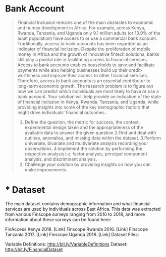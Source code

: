 # Bank Account
> Financial Inclusion remains one of the main obstacles to economic and human development in Africa. For example, across Kenya, Rwanda, Tanzania, and Uganda only 9.1 million adults (or 13.9% of the adult population) have access to or use a commercial bank account.
> Traditionally, access to bank accounts has been regarded as an indicator of financial inclusion. Despite the proliferation of mobile money in Africa and the growth of innovative fintech solutions, banks still play a pivotal role in facilitating access to financial services. Access to bank accounts enables households to save and facilitate payments while also helping businesses build up their credit-worthiness and improve their access to other financial services. Therefore, access to bank accounts is an essential contributor to long-term economic growth.
> The research problem is to figure out how we can predict which individuals are most likely to have or use a bank account. Your solution will help provide an indication of the state of financial inclusion in Kenya, Rwanda, Tanzania, and Uganda, while providing insights into some of the key demographic factors that might drive individuals’ financial outcomes.
> 1. Define the question, the metric for success, the context, experimental design taken and the appropriateness of the available data to answer the given question
> 2.Find and deal with outliers, anomalies, and missing data within the dataset.
> 3.Perform univariate, bivariate and multivariate analysis recording your observations.
> 4.Implement the solution by performing the respective analysis i.e. factor analysis, principal component analysis, and discriminant analysis.
> 5. Challenge your solution by providing insights on how you can make improvements.

# * Dataset

The main dataset contains demographic information and what financial services are used by individuals across East Africa. This data was extracted from various Finscope surveys ranging from 2016 to 2018, and more information about these surveys can be found here:

FinAccess Kenya 2018. [Link]
Finscope Rwanda 2016. [Link]
Finscope Tanzania 2017. [Link]
Finscope Uganda 2018. [Link]
Dataset Files:

Variable Definitions: http://bit.ly/VariableDefinitions 
Dataset: http://bit.ly/FinancialDataset 
